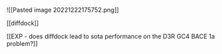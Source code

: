 ![[Pasted image 20221222175752.png]]

[[diffdock]]

[[EXP - does diffdock lead to sota performance on the D3R GC4 BACE 1a problem?]]